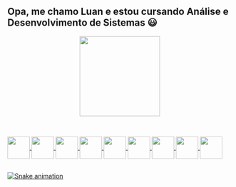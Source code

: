 ## Opa, me chamo Luan e estou cursando Análise e Desenvolvimento de Sistemas 😃
 
<div align="center">
  <a href="https://github.com/LuanKnevitz">
  <img height="180em" src="https://github-readme-stats.vercel.app/api?username=LuanKnevitz&show_icons=true&theme=dark&include_all_commits=true&count_private=true"/>    
</div>
  
  ##
  
<div style="display: inline_block"><br>
  <img align="center" height="50" widht="60" <img src="https://cdn.jsdelivr.net/gh/devicons/devicon/icons/java/java-original-wordmark.svg" />
  <img align="center" height="50" widht="60" <img src="https://cdn.jsdelivr.net/gh/devicons/devicon/icons/php/php-original.svg" />
  <img align="center" height="50" widht="60" <img src="https://cdn.jsdelivr.net/gh/devicons/devicon/icons/codeigniter/codeigniter-plain-wordmark.svg" />
  <img align="center" height="50" widht="60" <img src="https://cdn.jsdelivr.net/gh/devicons/devicon/icons/visualstudio/visualstudio-plain.svg" />
  <img align="center" height="50" widht="60" <img src="https://cdn.jsdelivr.net/gh/devicons/devicon/icons/docker/docker-original-wordmark.svg" />
  <img align="center" height="50" widht="60" <img src="https://cdn.jsdelivr.net/gh/devicons/devicon/icons/postgresql/postgresql-original-wordmark.svg" />
  <img align="center" height="50" widht="60" <img src="https://cdn.jsdelivr.net/gh/devicons/devicon/icons/intellij/intellij-original-wordmark.svg" />
  <img align="center" height="50" widht="60" <img src="https://cdn.jsdelivr.net/gh/devicons/devicon/icons/html5/html5-original-wordmark.svg" />
  <img align="center" height="50" widht="60" <img src="https://cdn.jsdelivr.net/gh/devicons/devicon/icons/css3/css3-original-wordmark.svg" />   
</div>
  
  ##

  ![Snake animation](https://github.com/rafaballerini/LuanKnevitz/blob/output/github-contribution-grid-snake.svg)
 
  
  
  
